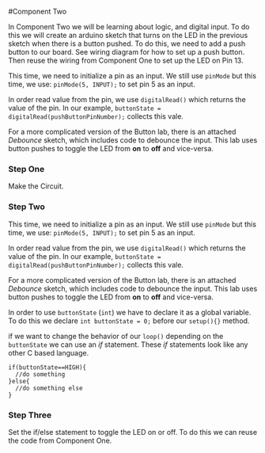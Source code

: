 #Component Two

In Component Two we will be learning about logic, and digital input.  To do this we will create an arduino sketch that turns on the LED in the previous sketch when there is a button pushed.  To do this, we need to add a push button to our board.  See wiring diagram for how to set up a push button. Then reuse the wiring from Component One to set up the LED on Pin 13.

This time, we need to initialize a pin as an input.  We still use `pinMode` but this time, we use: `pinMode(5, INPUT);` to set pin 5 as an input.

In order read value from the pin, we use `digitalRead()` which returns the value of the pin. In our example, `buttonState = digitalRead(pushButtonPinNumber);` collects this vale. 

For a more complicated version of the Button lab, there is an attached *Debounce* sketch, which includes code to debounce the input.  This lab uses button pushes to toggle the LED from __on__ to __off__ and vice-versa.  

### Step One

Make the Circuit.

### Step Two

This time, we need to initialize a pin as an input.  We still use `pinMode` but this time, we use: `pinMode(5, INPUT);` to set pin 5 as an input.

In order read value from the pin, we use `digitalRead()` which returns the value of the pin. In our example, `buttonState = digitalRead(pushButtonPinNumber);` collects this vale. 

For a more complicated version of the Button lab, there is an attached *Debounce* sketch, which includes code to debounce the input.  This lab uses button pushes to toggle the LED from __on__ to __off__ and vice-versa.  

In order to use `buttonState` (`int`) we have to declare it as a global variable.  To do this we declare `int buttonState = 0;` before our `setup(){}` method.

if we want to change the behavior of our `loop()` depending on the `buttonState` we can use an *if* statement.  These *if* statements look like any other C based language.  

```
if(buttonState==HIGH){
  //do something
}else{
  //do something else
}
```

### Step Three

Set the if/else statement to toggle the LED on or off.  To do this we can reuse the code from Component One.

